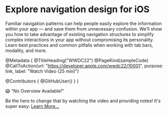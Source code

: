 # Explore navigation design for iOS

Familiar navigation patterns can help people easily explore the information within your app — and save them from unnecessary confusion. We’ll show you how to take advantage of existing navigation structures to simplify complex interactions in your app without compromising its personality. Learn best practices and common pitfalls when working with tab bars, modality, and more.

@Metadata {
   @TitleHeading("WWDC22")
   @PageKind(sampleCode)
   @CallToAction(url: "https://developer.apple.com/wwdc22/10001", purpose: link, label: "Watch Video (25 min)")

   @Contributors {
      @GitHubUser(<replace this with your GitHub handle>)
   }
}

😱 "No Overview Available!"

Be the hero to change that by watching the video and providing notes! It's super easy:
 [Learn More…](https://wwdcnotes.github.io/WWDCNotes/documentation/wwdcnotes/contributing)
